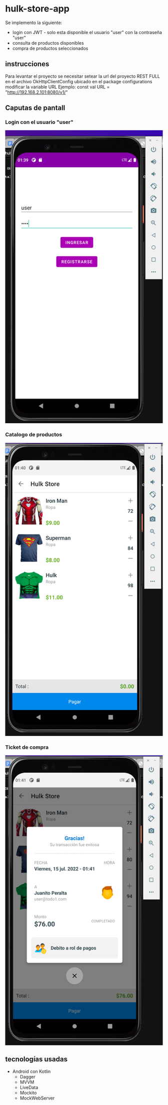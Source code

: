 # hulk-store-app

Se implemento la siguiente:
* login con JWT - solo esta disponible el usuario "user" con la contraseña "user"
* consulta de productos disponibles
* compra de productos seleccionados

## instrucciones
Para levantar el proyecto se necesitar setear la url del proyecto REST FULL en el archivo OkHttpClientConfig ubicado en el package configurations
modificar la variable URL
Ejemplo:
const val URL = "http://192.168.2.101:8080/v1/"

## Caputas de pantall
### Login con el usuario "user"
![Login](https://raw.githubusercontent.com/ismaelviss/hulk-store-app/master/app/src/main/resources/login.png)

### Catalogo de productos
![Products](https://raw.githubusercontent.com/ismaelviss/hulk-store-app/master/app/src/main/resources/catalogo_productos.png)

### Ticket de compra
![Ticket](https://raw.githubusercontent.com/ismaelviss/hulk-store-app/master/app/src/main/resources/ticket.png)

## tecnologías usadas
* Android con Kotlin
    * Dagger
    * MVVM
    * LiveData
    * Mockito
    * MockWebServer